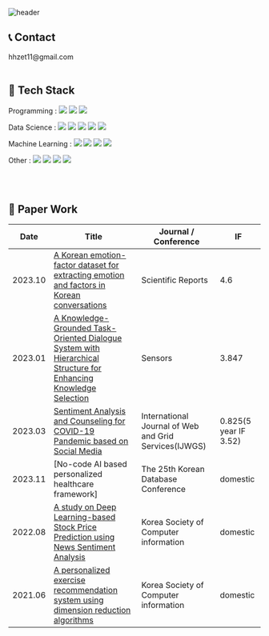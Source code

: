 ![header](https://capsule-render.vercel.app/api?type=waving&color=auto&height=200&section=header&text=Hayoung%20Lee%20!🥳&fontSize=50&animation=twinkling)

<h2>📞 Contact</h2>
hhzet11@gmail.com
<br><br>

<h2>📎 Tech Stack</h2>
<div>
Programming : 
<img src="https://img.shields.io/badge/python-3776AB?style=for-the-badge&logo=python&logoColor=white"> 
<img src="https://img.shields.io/badge/java-007396?style=for-the-badge&logo=java&logoColor=white"> 
<img src="https://img.shields.io/badge/c-A8B9CC?style=for-the-badge&logo=c&logoColor=white">
<br>
  
Data Science :
<img src="https://img.shields.io/badge/pandas-150458?style=for-the-badge&logo=pandas&logoColor=white">
<img src="https://img.shields.io/badge/numpy-013243?style=for-the-badge&logo=numpy&logoColor=white">
<img src="https://img.shields.io/badge/mysql-4479A1?style=for-the-badge&logo=mysql&logoColor=white">
<img src="https://img.shields.io/badge/apache hadoop-66CCFF?style=for-the-badge&logo=apache hadoop&logoColor=white">
<img src="https://img.shields.io/badge/apache spark-E25A1C?style=for-the-badge&logo=apache spark&logoColor=white">
<br>
  
Machine Learning : 
<img src="https://img.shields.io/badge/pytorch-EE4C2C?style=for-the-badge&logo=pytorch&flogoColor=white">
<img src="https://img.shields.io/badge/tensorflow-FF6F00?style=for-the-badge&logo=tensorflow&flogoColor=white">
<img src="https://img.shields.io/badge/keras-ED00000?style=for-the-badge&logo=keras&flogoColor=white">
<img src="https://img.shields.io/badge/scikit learn-F7931E?style=for-the-badge&logo=scikit learn&logoColor=white">
<br>
  
Other :
<img src="https://img.shields.io/badge/firebase-FFCA28?style=for-the-badge&logo=firebase&logoColor=white">
<img src="https://img.shields.io/badge/android studio-3DDC84?style=for-the-badge&logo=android studio&logoColor=white">
<img src="https://img.shields.io/badge/github-181717?style=for-the-badge&logo=github&logoColor=white">
<img src="https://img.shields.io/badge/git-F05032?style=for-the-badge&logo=git&logoColor=white">
</div>
<br><br>

<h2>📝 Paper Work</h2>

| **Date**      | **Title**                                                                                                                                                                                              | **Journal \/ Conference**                                                    | **IF**                      |
|---------  |--------------------------------------------------------------------------------------------------------------------------------------------------------------------------------------------------- |-------------------------------------------------------  |-----------------------  |
| 2023.10   | [A Korean emotion-factor dataset for extracting emotion and factors in Korean conversations](https://www.nature.com/articles/s41598-023-45386-8)                                               | Scientific Reports                                                 | 4.6                |
| 2023.01   | [A Knowledge-Grounded Task-Oriented Dialogue System with Hierarchical Structure for Enhancing Knowledge Selection](https://www.mdpi.com/1424-8220/23/2/685)                                               | Sensors                                                 | 3.847                   |
| 2023.03   | [Sentiment Analysis and Counseling for COVID-19 Pandemic based on Social Media](https://www.inderscience.com/info/inarticle.php?artid=129327)                                                                                                                             | International Journal of Web and Grid Services(IJWGS)   | 0.825(5 year IF 3.52)   |
| 2023.11   | [No-code AI based personalized healthcare framework]  | The 25th Korean Database Conference                   | domestic                |
| 2022.08   | [A study on Deep Learning-based Stock Price Prediction using News Sentiment Analysis](https://www.kci.go.kr/kciportal/ci/sereArticleSearch/ciSereArtiView.kci?sereArticleSearchBean.artiId=ART002869886)  | Korea Society of Computer information                   | domestic                |
| 2021.06   | [A personalized exercise recommendation system using dimension reduction algorithms](https://www.dbpia.co.kr/Journal/articleDetail?nodeId=NODE10571546)                                                  | Korea Society of Computer information                   | domestic                |
